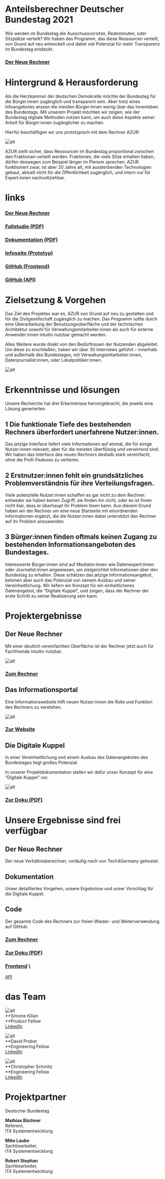 # **Anteilsberechner Deutscher Bundestag 2021**


Wie werden im Bundestag die Ausschussvorsitze, Redeminuten, oder Sitzplätze verteilt? Wir haben das Programm, das diese Ressourcen verteilt, von Grund auf neu entwickelt und dabei viel Potenzial für mehr Transparenz im Bundestag entdeckt.


### [Der Neue Rechner](https://dev.tech4germany.org/AZUR-Frontend/)


# Hintergrund & Herausforderung

Als die Herzkammer der deutschen Demokratie möchte der Bundestag für die Bürger:innen zugänglich und transparent sein. Aber trotz eines Infoangebotes wissen die meisten Bürger:innen wenig über das Innenleben des Bundestags. Mit unserem Projekt möchten wir zeigen, wie der Bundestag digitale Methoden nutzen kann, um auch diese Aspekte seiner Arbeit für Bürger:innen zugänglicher zu machen.

Hierfür beschäftigen wir uns prototypisch mit dem Rechner AZUR:

![alt](1_azur_2000.jpg)

AZUR stellt sicher, dass Ressourcen im Bundestag proportional zwischen den Fraktionen verteilt werden. Fraktionen, die viele Sitze erhalten haben, dürfen deswegen zum Beispiel länger im Plenum sprechen. AZUR funktioniert zwar, ist aber 20 Jahre alt, mit aussterbenden Technologien gebaut, aktuell nicht für die Öffentlichkeit zugänglich, und intern nur für Expert:innen nachvollziehbar.


# links


### [Der Neue Rechner](https://dev.tech4germany.org/AZUR-Frontend/) 


### [Fallstudie (PDF)](f1_Fallstudie_Bundestag.pdf)


### [Dokumentation (PDF)](f2_Projektdokumentation.pdf)


### [Infoseite (Prototyp)](https://sites.google.com/view/t4gazur/home)


### [GitHub (Frontend)](https://github.com/tech4germany/AZUR-Frontend)


### [GitHub (API)](https://github.com/tech4germany/AZUR-API)


# Zielsetzung & Vorgehen

Das Ziel des Projektes war es, AZUR von Grund auf neu zu gestalten und für die Zivilgesellschaft zugänglich zu machen. Das Programm sollte durch eine Überarbeitung der Benutzungsoberfläche und der technischen Architektur sowohl für Verwaltungsmitarbeiter:innen als auch für externe Anwender:innen intuitiv nutzbar gemacht werden.

Alles Weitere wurde direkt von den Bedürfnissen der Nutzenden abgeleitet. Um diese zu erschließen, haben wir über 30 Interviews geführt – innerhalb und außerhalb des Bundestages, mit Verwaltungsmitarbeiter:innen, Datenjournalist:innen, oder Lokalpolitiker:innen. 

![alt](2_20211007-werkstattbesuch-helge-braun-lowres-23-1280x854.jpg)

# Erkenntnisse und lösungen

Unsere Recherche hat drei Erkenntnisse hervorgebracht, die jeweils eine Lösung generierten.


## 1 Die funktionale Tiefe des bestehenden Rechners überfordert unerfahrene Nutzer:innen.

Das jetzige Interface liefert viele Informationen auf einmal, die für einige Nutzer:innen relevant, aber für die meisten überflüssig und verwirrend sind. Wir haben das Interface des neuen Rechners deshalb stark vereinfacht, ohne die Profi-Features zu verlieren.


## 2 Erstnutzer:innen fehlt ein grundsätzliches Problemverständnis für ihre Verteilungsfragen.

Viele potenzielle Nutzer:innen schaffen es gar nicht zu dem Rechner: entweder sie haben keinen Zugriff, sie finden ihn nicht, oder es ist ihnen nicht klar, dass er überhaupt ihr Problem lösen kann. Aus diesem Grund haben wir der Rechner um eine neue Startseite mit einordnenden Informationen ergänzt, die die Nutzer:innen dabei unterstützt den Rechner auf ihr Problem anzuwenden.


## 3 Bürger:innen finden oftmals keinen Zugang zu bestehenden Informationsangeboten des Bundestages.

Interessierte Bürger:innen sind auf Mediator:innen wie Datenexpert:innen oder Journalist:innen angewiesen, um zielgerichtet Informationen über den Bundestag zu erhalten. Diese schätzen das jetzige Informationsangebot, betonen aber auch das Potenzial von seinem Ausbau und seiner Vereinheitlichung. Wir liefern ein Konzept für ein einheitlicheres Datenangebot, die “Digitale Kuppel”, und zeigen, dass der Rechner der erste Schritt zu seiner Realisierung sein kann.


# Projektergebnisse


## Der Neue Rechner

Mit einer deutlich vereinfachten Oberfläche ist der Rechner jetzt auch für Fachfremde intuitiv nutzbar. 

![alt](3_Bildschirmfoto-2021-11-03-um-17.09.08-1280x736.png)

### [Zum Rechner](https://dev.tech4germany.org/AZUR-Frontend/) 


## Das Informationsportal

Eine Informationswebsite hilft neuen Nutzer:innen die Rolle und Funktion des Rechners zu verstehen.

![alt](4_Bildschirmfoto-2021-11-03-um-17.10.15-1280x736.png)

### [Zur Website](https://sites.google.com/view/t4gazur/home) 


## Die Digitale Kuppel

In einer Vereinheitlichung und einem Ausbau des Datenangebotes des Bundestages liegt großes Potenzial.

In unserer Projektdokumentation stellen wir dafür unser Konzept für eine “Digitale Kuppel” vor.

![alt](5_kuppo_aber_wir_haben_die_rechte_dran.jpg)

### [Zur Doku (PDF)](f2_Projektdokumentation.pdf) 


# Unsere Ergebnisse sind frei verfügbar


## Der Neue Rechner

Der neue Verhältnisberechner, vorläufig noch von Tech4Germany gehostet.


## Dokumentation

Unser detailliertes Vorgehen, unsere Ergebnisse und unser Vorschlag für die Digitale Kuppel.


## Code

Der gesamte Code des Rechners zur freien Wieder- und Weiterverwendung auf GitHub.


### [Zum Rechner](https://dev.tech4germany.org/AZUR-Frontend/) 


### [Zur Doku (PDF)](f2_Projektdokumentation.pdf) 


### [Frontend](https://github.com/tech4germany/azur-frontend) \
[API](https://github.com/tech4germany/azur-API) 


# das Team

![alt](6_Simone_Kilian.jpg) \
**Simone Kilian \
**Product Fellow \
[LinkedIn](https://www.linkedin.com/in/simone-kilian-540229151/)

![alt](7_david_profilbild-1.jpg) \
**David Probst \
**Engineering Fellow \
[LinkedIn](https://www.linkedin.com/in/daudprobst/)

![alt](8_Christopher_Schmitz.jpg) \
**Christopher Schmitz \
**Engineering Fellow \
[LinkedIn](https://www.linkedin.com/in/clschmitz/)


# Projektpartner

Deutscher Bundestag

**Mathias Büchner** \
Referent, \
IT4 Systementwicklung

**Mike Laube** \
Sachbearbeiter, \
IT4 Systementwicklung

**Robert Stephan** \
Sachbearbeiter, \
IT4 Systementwicklung

